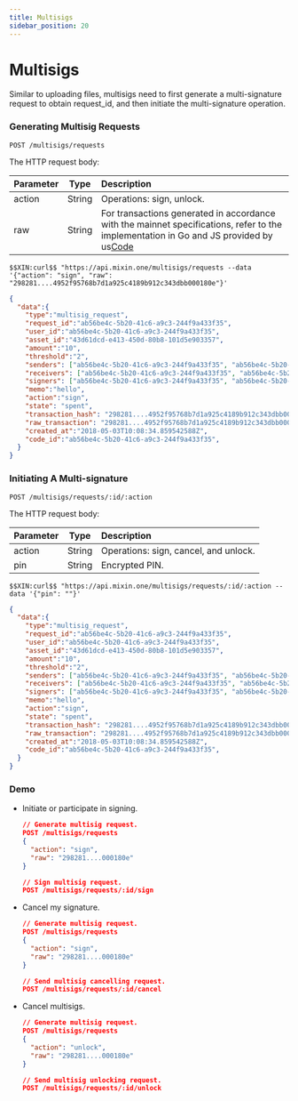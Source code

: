 ```yaml
---
title: Multisigs
sidebar_position: 20
---
```


# Multisigs

Similar to uploading files, multisigs need to first generate a multi-signature request to obtain request_id, and then initiate the multi-signature operation.

### Generating Multisig Requests

```
POST /multisigs/requests
```

The HTTP request body:

| Parameter | Type | Description |
| :----- | :----: | :---- |
| action | String | Operations: sign, unlock. |
| raw | String | For transactions generated in accordance with the mainnet specifications, refer to the implementation in Go and JS provided by us[Code](https://github.com/MixinNetwork/multisig-bot/tree/master/src/utils) |

```
$$XIN:curl$$ "https://api.mixin.one/multisigs/requests --data '{"action": "sign", "raw": "298281....4952f95768b7d1a925c4189b912c343dbb000180e"}'
```

```json
{  
  "data":{  
    "type":"multisig_request",
    "request_id":"ab56be4c-5b20-41c6-a9c3-244f9a433f35",
    "user_id":"ab56be4c-5b20-41c6-a9c3-244f9a433f35",
    "asset_id":"43d61dcd-e413-450d-80b8-101d5e903357",
    "amount":"10",
    "threshold":"2",
    "senders": ["ab56be4c-5b20-41c6-a9c3-244f9a433f35", "ab56be4c-5b20-41c6-a9c3-244f9a433f35", "ab56be4c-5b20-41c6-a9c3-244f9a433f35"],
    "receivers": ["ab56be4c-5b20-41c6-a9c3-244f9a433f35", "ab56be4c-5b20-41c6-a9c3-244f9a433f35", "ab56be4c-5b20-41c6-a9c3-244f9a433f35"],
    "signers": ["ab56be4c-5b20-41c6-a9c3-244f9a433f35", "ab56be4c-5b20-41c6-a9c3-244f9a433f35", "ab56be4c-5b20-41c6-a9c3-244f9a433f35"],
    "memo":"hello",
    "action":"sign",
    "state": "spent",
    "transaction_hash": "298281....4952f95768b7d1a925c4189b912c343dbb000180e",
    "raw_transaction": "298281....4952f95768b7d1a925c4189b912c343dbb000180e",
    "created_at":"2018-05-03T10:08:34.859542588Z",
    "code_id":"ab56be4c-5b20-41c6-a9c3-244f9a433f35",
  }
}
```

### Initiating A Multi-signature

```
POST /multisigs/requests/:id/:action
```

The HTTP request body:

| Parameter | Type | Description |
| :----- | :----: | :---- |
| action | String | Operations: sign, cancel, and unlock. |
| pin | String | Encrypted PIN. |

```
$$XIN:curl$$ "https://api.mixin.one/multisigs/requests/:id/:action --data '{"pin": ""}'
```

```json
{  
  "data":{  
    "type":"multisig_request",
    "request_id":"ab56be4c-5b20-41c6-a9c3-244f9a433f35",
    "user_id":"ab56be4c-5b20-41c6-a9c3-244f9a433f35",
    "asset_id":"43d61dcd-e413-450d-80b8-101d5e903357",
    "amount":"10",
    "threshold":"2",
    "senders": ["ab56be4c-5b20-41c6-a9c3-244f9a433f35", "ab56be4c-5b20-41c6-a9c3-244f9a433f35", "ab56be4c-5b20-41c6-a9c3-244f9a433f35"],
    "receivers": ["ab56be4c-5b20-41c6-a9c3-244f9a433f35", "ab56be4c-5b20-41c6-a9c3-244f9a433f35", "ab56be4c-5b20-41c6-a9c3-244f9a433f35"],
    "signers": ["ab56be4c-5b20-41c6-a9c3-244f9a433f35", "ab56be4c-5b20-41c6-a9c3-244f9a433f35", "ab56be4c-5b20-41c6-a9c3-244f9a433f35"],
    "memo":"hello",
    "action":"sign",
    "state": "spent",
    "transaction_hash": "298281....4952f95768b7d1a925c4189b912c343dbb000180e",
    "raw_transaction": "298281....4952f95768b7d1a925c4189b912c343dbb000180e",
    "created_at":"2018-05-03T10:08:34.859542588Z",
    "code_id":"ab56be4c-5b20-41c6-a9c3-244f9a433f35",
  }
}
```

### Demo

- Initiate or participate in signing.

  ```json
  // Generate multisig request.
  POST /multisigs/requests
  {
    "action": "sign",
    "raw": "298281....000180e"
  }

  // Sign multisig request.
  POST /multisigs/requests/:id/sign
  ```

- Cancel my signature.

  ```json
  // Generate multisig request.
  POST /multisigs/requests
  {
    "action": "sign",
    "raw": "298281....000180e"
  }

  // Send multisig cancelling request.
  POST /multisigs/requests/:id/cancel
  ```

- Cancel multisigs.

  ```json
  // Generate multisig request.
  POST /multisigs/requests
  {
    "action": "unlock",
    "raw": "298281....000180e"
  }

  // Send multisig unlocking request.
  POST /multisigs/requests/:id/unlock
  ```
